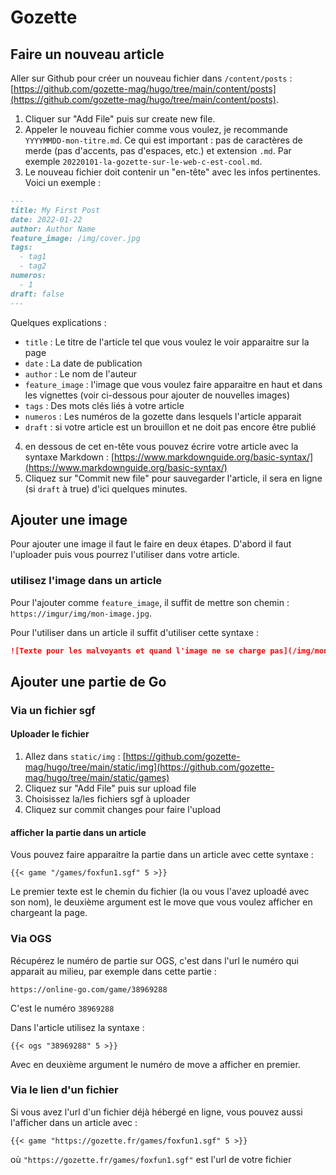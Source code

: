 # Gozette

## Faire un nouveau article

Aller sur Github pour créer un nouveau fichier dans `/content/posts` : [https://github.com/gozette-mag/hugo/tree/main/content/posts](https://github.com/gozette-mag/hugo/tree/main/content/posts). 

1. Cliquer sur "Add File" puis sur create new file.
2. Appeler le nouveau fichier comme vous voulez, je recommande `YYYYMMDD-mon-titre.md`. Ce qui est important : pas de caractères de merde (pas d'accents, pas d'espaces, etc.) et extension `.md`. Par exemple `20220101-la-gozette-sur-le-web-c-est-cool.md`.
3. Le nouveau fichier doit contenir un "en-tête" avec les infos pertinentes. Voici un exemple : 

```markdown
---
title: My First Post
date: 2022-01-22
author: Author Name
feature_image: /img/cover.jpg
tags:
  - tag1
  - tag2
numeros: 
  - 1
draft: false
---
```
Quelques explications : 
- `title` : Le titre de l'article tel que vous voulez le voir apparaitre sur la page
- `date` : La date de publication
- `author` : Le nom de l'auteur
- `feature_image` : l'image que vous voulez faire apparaitre en haut et dans les vignettes (voir ci-dessous pour ajouter de nouvelles images)
- `tags` : Des mots clés liés à votre article
- `numeros` : Les numéros de la gozette dans lesquels l'article apparait
- `draft` : si votre article est un brouillon et ne doit pas encore être publié

4. en dessous de cet en-tête vous pouvez écrire votre article avec la syntaxe Markdown : [https://www.markdownguide.org/basic-syntax/](https://www.markdownguide.org/basic-syntax/)
5. Cliquez sur "Commit new file" pour sauvegarder l'article, il sera en ligne (si `draft` à true) d'ici quelques minutes.

## Ajouter une image
Pour ajouter une image il faut le faire en deux étapes. D'abord il faut l'uploader puis vous pourrez l'utiliser dans votre article.

### utilisez l'image dans un article
Pour l'ajouter comme `feature_image`, il suffit de mettre son chemin : `https://imgur/img/mon-image.jpg`.

Pour l'utiliser dans un article il suffit d'utiliser cette syntaxe : 

```markdown
![Texte pour les malvoyants et quand l'image ne se charge pas](/img/mon-image.jpg)
``` 

## Ajouter une partie de Go

### Via un fichier sgf

#### Uploader le fichier

1. Allez dans `static/img` : [https://github.com/gozette-mag/hugo/tree/main/static/img](https://github.com/gozette-mag/hugo/tree/main/static/games)
2. Cliquez sur "Add File" puis sur upload file
3. Choisissez la/les fichiers sgf à uploader
4. Cliquez sur commit changes pour faire l'upload

#### afficher la partie dans un article

Vous pouvez faire apparaitre la partie dans un article avec cette syntaxe : 

```
{{< game "/games/foxfun1.sgf" 5 >}}
```
Le premier texte est le chemin du fichier (la ou vous l'avez uploadé avec son nom), le deuxième argument est le move que vous voulez afficher en chargeant la page.

### Via OGS

Récupérez le numéro de partie sur OGS, c'est dans l'url le numéro qui apparait au milieu, par exemple dans cette partie : 

```
https://online-go.com/game/38969288
```
C'est le numéro `38969288`

Dans l'article utilisez la syntaxe : 

```
{{< ogs "38969288" 5 >}}
```

Avec en deuxième argument le numéro de move a afficher en premier.

### Via le lien d'un fichier

Si vous avez l'url d'un fichier déjà hébergé en ligne, vous pouvez aussi l'afficher dans un article avec : 

```
{{< game "https://gozette.fr/games/foxfun1.sgf" 5 >}}
```
où `"https://gozette.fr/games/foxfun1.sgf"` est l'url de votre fichier